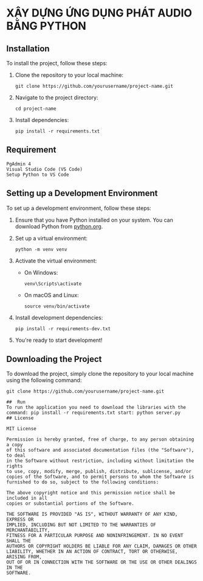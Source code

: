 

# XÂY DỰNG ỨNG DỤNG PHÁT AUDIO BẰNG PYTHON

## Installation
To install the project, follow these steps:

1. Clone the repository to your local machine:
   ```
   git clone https://github.com/yourusername/project-name.git
   ```

2. Navigate to the project directory:
   ```
   cd project-name
   ```

3. Install dependencies:
   ```
   pip install -r requirements.txt
   ```
## Requirement
	PgAdmin 4
	Visual Studio Code (VS Code)
	Setup Python to VS Code

## Setting up a Development Environment
To set up a development environment, follow these steps:

1. Ensure that you have Python installed on your system. You can download Python from [python.org](https://www.python.org/downloads/).

2. Set up a virtual environment:
   ```
   python -m venv venv
   ```

3. Activate the virtual environment:
   - On Windows:
     ```
     venv\Scripts\activate
     ```
   - On macOS and Linux:
     ```
     source venv/bin/activate
     ```

4. Install development dependencies:
   ```
   pip install -r requirements-dev.txt
   ```

5. You're ready to start development!

## Downloading the Project
To download the project, simply clone the repository to your local machine using the following command:
```
git clone https://github.com/yourusername/project-name.git 

##  Run
To run the application you need to download the libraries with the command: pip install -r requirements.txt start: python server.py
## License

MIT License

Permission is hereby granted, free of charge, to any person obtaining a copy
of this software and associated documentation files (the "Software"), to deal
in the Software without restriction, including without limitation the rights
to use, copy, modify, merge, publish, distribute, sublicense, and/or
copies of the Software, and to permit persons to whom the Software is
furnished to do so, subject to the following conditions:

The above copyright notice and this permission notice shall be included in all
copies or substantial portions of the Software.

THE SOFTWARE IS PROVIDED "AS IS", WITHOUT WARRANTY OF ANY KIND, EXPRESS OR
IMPLIED, INCLUDING BUT NOT LIMITED TO THE WARRANTIES OF MERCHANTABILITY,
FITNESS FOR A PARTICULAR PURPOSE AND NONINFRINGEMENT. IN NO EVENT SHALL THE
AUTHORS OR COPYRIGHT HOLDERS BE LIABLE FOR ANY CLAIM, DAMAGES OR OTHER
LIABILITY, WHETHER IN AN ACTION OF CONTRACT, TORT OR OTHERWISE, ARISING FROM,
OUT OF OR IN CONNECTION WITH THE SOFTWARE OR THE USE OR OTHER DEALINGS IN THE
SOFTWARE.



